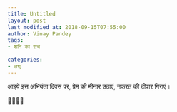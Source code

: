 ```yaml
---
title: Untitled
layout: post
last_modified_at: 2018-09-15T07:55:00
author: Vinay Pandey
tags:
- शनि का सच

categories:
- लघु
---
```

आइये इस अभियंता दिवस पर,
प्रेम की मीनार उठाएं,
नफरत की दीवार गिराएं।

🙏🌷🌷🙏


